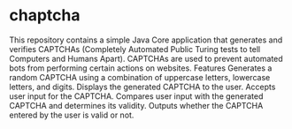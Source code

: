 # chaptcha
This repository contains a simple Java Core application that generates and verifies CAPTCHAs (Completely Automated Public Turing tests to tell Computers and Humans Apart). CAPTCHAs are used to prevent automated bots from performing certain actions on websites.
Features
Generates a random CAPTCHA using a combination of uppercase letters, lowercase letters, and digits.
Displays the generated CAPTCHA to the user.
Accepts user input for the CAPTCHA.
Compares user input with the generated CAPTCHA and determines its validity.
Outputs whether the CAPTCHA entered by the user is valid or not.
